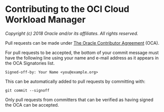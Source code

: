 # Contributing to the OCI Cloud Workload Manager

*Copyright (c) 2018 Oracle and/or its affiliates. All rights reserved.*

Pull requests can be made under
[The Oracle Contributor Agreement](https://www.oracle.com/technetwork/community/oca-486395.html)
(OCA).

For pull requests to be accepted, the bottom of
your commit message must have the following line using your name and
e-mail address as it appears in the OCA Signatories list.

```
Signed-off-by: Your Name <you@example.org>
```

This can be automatically added to pull requests by committing with:

```
git commit --signoff
```

Only pull requests from committers that can be verified as having
signed the OCA can be accepted.
